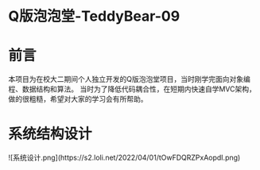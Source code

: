 # Q版泡泡堂-TeddyBear-09
<h1>前言</h1>
本项目为在校大二期间个人独立开发的Q版泡泡堂项目，当时刚学完面向对象编程、数据结构和算法。
当时为了降低代码耦合性，在短期内快速自学MVC架构，做的很粗糙，希望对大家的学习会有所帮助。
<h1>系统结构设计</h1>
![系统设计.png](https://s2.loli.net/2022/04/01/tOwFDQRZPxAopdI.png)
